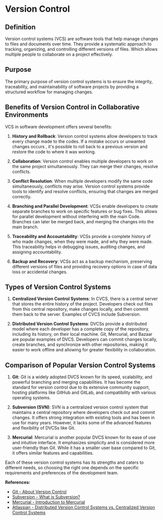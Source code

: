 # Version Control

## Definition
Version control systems (VCS) are software tools that help manage changes to files and documents over time. They provide a systematic approach to tracking, organizing, and controlling different versions of files. Which allows multiple people to collaborate on a project effectively. 
## Purpose
The primary purpose of version control systems is to ensure the integrity, traceability, and maintainability of software projects by providing a structured workflow for managing changes.

## Benefits of Version Control in Collaborative Environments
VCS in software development offers several benefits:

1. **History and Rollback**: Version control systems allow developers to track every change made to the codes. If a mistake occurs or unwanted changes occurs , it's possible to roll back to a previous version and restore the code to where it was working.

2. **Collaboration**: Version control enables multiple developers to work on the same project simultaneously. They can merge their changes, resolve conflicts.

3. **Conflict Resolution**: When multiple developers modify the same code simultaneously, conflicts may arise. Version control systems provide tools to identify and resolve conflicts, ensuring that changes are merged correctly.

4. **Branching and Parallel Development**: VCSs enable developers to create separate branches to work on specific features or bug fixes. This allows for parallel development without interfering with the main Code. Branches can later be merged back, and merging the changes into the main branch.

5. **Traceability and Accountability**: VCSs provide a complete history of who made changes, when they were made, and why they were made. This traceability helps in debugging issues, auditing changes, and assigning accountability.

6. **Backup and Recovery**: VCSs act as a backup mechanism, preserving different versions of files and providing recovery options in case of data loss or accidental changes.

## Types of Version Control Systems

1. **Centralized Version Control Systems**: In CVCS, there is a central server that stores the entire history of the project. Developers check out files from this central repository, make changes locally, and then commit them back to the server. Examples of CVCS include Subversion.

2. **Distributed Version Control Systems**: DVCSs provide a distributed model where each developer has a complete copy of the repository, including its history, on their local machine. Git, Mercurial, and Bazaar are popular examples of DVCS. Developers can commit changes locally, create branches, and synchronize with other repositories, making it easier to work offline and allowing for greater flexibility in collaboration.

## Comparison of Popular Version Control Systems

1. **Git**: Git is a widely adopted DVCS known for its speed, scalability, and powerful branching and merging capabilities. It has become the standard for version control due to its extensive community support, hosting platforms like GitHub and GitLab, and compatibility with various operating systems.

2. **Subversion (SVN)**: SVN is a centralized version control system that maintains a central repository where developers check out and commit changes. It offers strong integration with existing tools and has been in use for many years. However, it lacks some of the advanced features and flexibility of DVCSs like Git.

3. **Mercurial**: Mercurial is another popular DVCS known for its ease of use and intuitive interface. It emphasizes simplicity and is considered more user-friendly than Git. While it has a smaller user base compared to Git, it offers similar features and capabilities.

Each of these version control systems has its strengths and caters to different needs, so choosing the right one depends on the specific requirements and preferences of the development team.

**References:**
- [Git - About Version Control](https://git-scm.com/about/version-control)
- [Subversion - What is Subversion?](https://subversion.apache.org/overview.html)
- [Mercurial - Introduction to Mercurial](https://www.mercurial-scm.org/guide)
- [Atlassian - Distributed Version Control Systems vs. Centralized Version Control Systems](https://www.atlassian.com/blog/software-teams/version-control-centralized-dvcs)